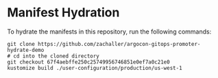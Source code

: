 # Manifest Hydration

To hydrate the manifests in this repository, run the following commands:

```shell
git clone https://github.com/zachaller/argocon-gitops-promoter-hydrate-demo
# cd into the cloned directory
git checkout 67f4aebffe250c25749956746851e0ef7a0c21e0
kustomize build ./user-configuration/production/us-west-1
```
